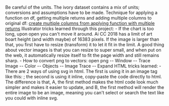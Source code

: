 Be careful of the units. The ivory dataset contains a mix of units; conversions and assumptions have to be made.
Technique for applying a function on df, getting multiple returns and adding multiple columns to original df: [create multiple columns from applying function with multiple returns](https://apassionatechie.wordpress.com/2017/12/27/create-multiple-pandas-dataframe-columns-from-applying-a-function-with-multiple-returns/)
Illustrator tricks learned through this project:
	- If the chart is too long, upon open you can't move it around. Ai CC 2018 has a limit of art boart height (and width maybe) of 16383 pixels. If the image is larger than that, you first have to resize (transform) it to let it fit in the limit. A good thing about vector images is that you can resize to super small, and when put on the web, it automatically resize itself to fit the page width and still remains sharp.
	- How to convert png to vectors: open png -- Window -- Trace Image -- Color -- Objects -- Image Trace -- Expand
HTML tricks learned:
	- There are 2 ways of using svg in html. The first is using it in an image tag like this:
	<!-- <img src="filepath"> -->; the second is using it inline, copy-paste the code directly to html. The difference is that, A, the first method makes the html code look much simpler and makes it easier to update, and B, the first method will render the entire image to be an image, meaning you can't select or search the text like you could with inline svg.